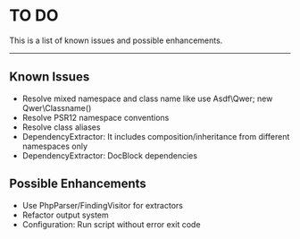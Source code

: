 # TO DO
This is a list of known issues and possible enhancements.

---

## Known Issues
* Resolve mixed namespace and class name like use Asdf\Qwer; new Qwer\Classname()
* Resolve PSR12 namespace conventions
* Resolve class aliases
* DependencyExtractor: It includes composition/inheritance from different namespaces only
* DependencyExtractor: DocBlock dependencies

## Possible Enhancements
* Use PhpParser/FindingVisitor for extractors
* Refactor output system
* Configuration: Run script without error exit code
